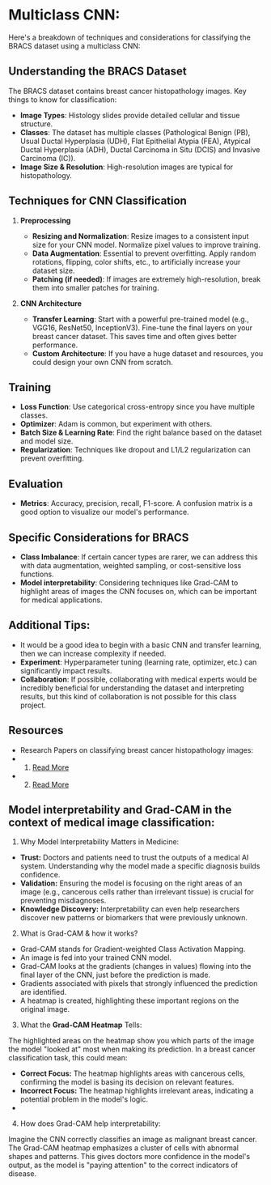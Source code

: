 # Multiclass CNN:
Here's a breakdown of techniques and considerations for classifying the BRACS dataset using a multiclass CNN:

## Understanding the BRACS Dataset

The BRACS dataset contains breast cancer histopathology images. Key things to know for classification:

- **Image Types**: Histology slides provide detailed cellular and tissue structure.
- **Classes**: The dataset has multiple classes (Pathological Benign (PB), Usual Ductal Hyperplasia (UDH), Flat Epithelial Atypia (FEA), Atypical Ductal Hyperplasia (ADH), Ductal Carcinoma in Situ (DCIS) and Invasive Carcinoma (IC)).
- **Image Size & Resolution**: High-resolution images are typical for histopathology.

## Techniques for CNN Classification

1. **Preprocessing**
   - **Resizing and Normalization**: Resize images to a consistent input size for your CNN model. Normalize pixel values to improve training.
   - **Data Augmentation**: Essential to prevent overfitting. Apply random rotations, flipping, color shifts, etc., to artificially increase your dataset size.
   - **Patching (if needed)**: If images are extremely high-resolution, break them into smaller patches for training.

2. **CNN Architecture**
   - **Transfer Learning**: Start with a powerful pre-trained model (e.g., VGG16, ResNet50, InceptionV3). Fine-tune the final layers on your breast cancer dataset. This saves time and often gives better performance.
   - **Custom Architecture**: If you have a huge dataset and resources, you could design your own CNN from scratch.

## Training

- **Loss Function**: Use categorical cross-entropy since you have multiple classes.
- **Optimizer**: Adam is common, but experiment with others.
- **Batch Size & Learning Rate**: Find the right balance based on the dataset and model size.
- **Regularization**: Techniques like dropout and L1/L2 regularization can prevent overfitting.

## Evaluation

- **Metrics**: Accuracy, precision, recall, F1-score. A confusion matrix is a good option to visualize our model's performance.

## Specific Considerations for BRACS

- **Class Imbalance**: If certain cancer types are rarer, we can address this with data augmentation, weighted sampling, or cost-sensitive loss functions.
- **Model interpretability**: Considering techniques like Grad-CAM to highlight areas of images the CNN focuses on, which can be important for medical applications.

## Additional Tips:

- It would be a good idea to begin with a basic CNN and transfer learning, then we can increase complexity if needed.
- **Experiment**: Hyperparameter tuning (learning rate, optimizer, etc.) can significantly impact results.
- **Collaboration**: If possible, collaborating with medical experts would be incredibly beneficial for understanding the dataset and interpreting results, but this kind of collaboration is not possible for this class project.

## Resources

- Research Papers on classifying breast cancer histopathology images:
- 1. [Read More](https://arxiv.org/pdf/2309.08745)
- 2. [Read More](https://downloads.hindawi.com/journals/bmri/2022/2961610.pdf?_gl=1*10bdw6d*_ga*OTc3NDYxODE5LjE3MTI4NzE3NDY.*_ga_NF5QFMJT5V*MTcxMjg3MTc0Ni4xLjEuMTcxMjg3MTgwMC42LjAuMA..&_ga=2.50964397.580917596.1712871746-977461819.1712871746)
 

## Model interpretability and Grad-CAM in the context of medical image classification:

1. Why Model Interpretability Matters in Medicine:

- **Trust:** Doctors and patients need to trust the outputs of a medical AI system. Understanding why the model made a specific diagnosis builds confidence.
- **Validation:** Ensuring the model is focusing on the right areas of an image (e.g., cancerous cells rather than irrelevant tissue) is crucial for preventing misdiagnoses.
- **Knowledge Discovery:** Interpretability can even help researchers discover new patterns or biomarkers that were previously unknown.
  
2. What is Grad-CAM & how it works?

- Grad-CAM stands for Gradient-weighted Class Activation Mapping.
- An image is fed into your trained CNN model.
- Grad-CAM looks at the gradients (changes in values) flowing into the final layer of the CNN, just before the prediction is made.
- Gradients associated with pixels that strongly influenced the prediction are identified.
- A heatmap is created, highlighting these important regions on the original image.
  
3. What the **Grad-CAM Heatmap** Tells:

The highlighted areas on the heatmap show you which parts of the image the model "looked at" most when making its prediction. In a breast cancer classification task, this could mean:

- **Correct Focus:** The heatmap highlights areas with cancerous cells, confirming the model is basing its decision on relevant features.
- **Incorrect Focus:** The heatmap highlights irrelevant areas, indicating a potential problem in the model's logic.
- 
4. How does Grad-CAM help interpretability:

Imagine the CNN correctly classifies an image as malignant breast cancer. The Grad-CAM heatmap emphasizes a cluster of cells with abnormal shapes and patterns. This gives doctors more confidence in the model's output, as the model is "paying attention" to the correct indicators of disease.
